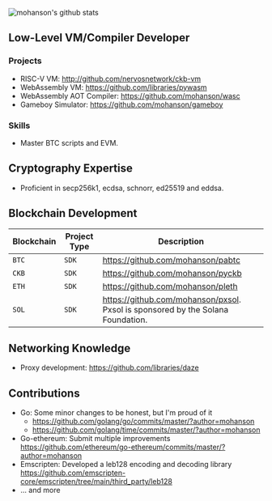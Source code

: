 ![mohanson's github stats](https://github-readme-stats.vercel.app/api?username=mohanson&count_private=true&show_icons=true)

## Low-Level VM/Compiler Developer

### Projects

- RISC-V VM: <http://github.com/nervosnetwork/ckb-vm>
- WebAssembly VM: <https://github.com/libraries/pywasm>
- WebAssembly AOT Compiler: <https://github.com/mohanson/wasc>
- Gameboy Simulator: <https://github.com/mohanson/gameboy>

### Skills

- Master BTC scripts and EVM.

## Cryptography Expertise

- Proficient in secp256k1, ecdsa, schnorr, ed25519 and eddsa.

## Blockchain Development

| Blockchain | Project Type |                                    Description                                    |
| ---------- | ------------ | --------------------------------------------------------------------------------- |
| `BTC`      | `SDK`        | <https://github.com/mohanson/pabtc>                                               |
| `CKB`      | `SDK`        | <https://github.com/mohanson/pyckb>                                               |
| `ETH`      | `SDK`        | <https://github.com/mohanson/pleth>                                               |
| `SOL`      | `SDK`        | <https://github.com/mohanson/pxsol>. Pxsol is sponsored by the Solana Foundation. |

## Networking Knowledge

- Proxy development: <https://github.com/libraries/daze>

## Contributions

- Go: Some minor changes to be honest, but I'm proud of it
    - <https://github.com/golang/go/commits/master/?author=mohanson>
    - <https://github.com/golang/time/commits/master/?author=mohanson>
- Go-ethereum: Submit multiple improvements <https://github.com/ethereum/go-ethereum/commits/master/?author=mohanson>
- Emscripten: Developed a leb128 encoding and decoding library <https://github.com/emscripten-core/emscripten/tree/main/third_party/leb128>
- ... and more
